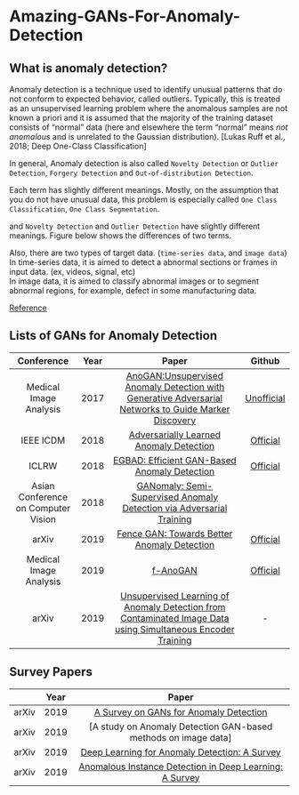 # Amazing-GANs-For-Anomaly-Detection

## What is anomaly detection?
Anomaly detection is a technique used to identify unusual patterns that do not conform to expected behavior, called outliers. Typically, this is treated as an unsupervised learning problem where the anomalous samples are not known a priori and it is assumed that the majority of the training dataset consists of “normal” data (here and elsewhere the term “normal” means *not anomalous* and is unrelated to the Gaussian distribution). [Lukas Ruff et al., 2018; Deep One-Class Classification]

In general, Anomaly detection is also called `Novelty Detection` or `Outlier Detection`, `Forgery Detection` and `Out-of-distribution Detection`.   

Each term has slightly different meanings. Mostly, on the assumption that you do not have unusual data, this problem is especially called `One Class Classification`, `One Class Segmentation`.  

and `Novelty Detection` and `Outlier Detection` have slightly different meanings. Figure below shows the differences of two terms.

Also, there are two types of target data. (`time-series data`, and `image data`)  
In time-series data, it is aimed to detect a abnormal sections or frames in input data. (ex, videos, signal, etc)  
In image data, it is aimed to classify abnormal images or to segment abnormal regions, for example, defect in some manufacturing data.  

[Reference](https://github.com/hoya012/awesome-anomaly-detection)

## Lists of GANs for Anomaly Detection
|Conference|Year|Paper|Github|
|:--------:|:---:|:---:|:----:|
|Medical Image Analysis|2017|[AnoGAN:Unsupervised Anomaly Detection with Generative Adversarial Networks to Guide Marker Discovery](https://arxiv.org/abs/1703.05921)|[Unofficial](https://github.com/LeeDoYup/AnoGAN-tf)|
|IEEE ICDM|2018|[Adversarially Learned Anomaly Detection](https://arxiv.org/abs/1812.02288)|[Official](https://github.com/houssamzenati/Adversarially-Learned-Anomaly-Detection)|
|ICLRW|2018|[EGBAD: Efficient GAN-Based Anomaly Detection](https://arxiv.org/abs/1802.06222)|[Official](https://github.com/houssamzenati/Efficient-GAN-Anomaly-Detection)|
|Asian Conference on Computer Vision|2018|[GANomaly: Semi-Supervised Anomaly Detection via Adversarial Training](http://arxiv.org/abs/1805.06725)||
|arXiv|2019|[Fence GAN: Towards Better Anomaly Detection](https://arxiv.org/abs/1904.01209)|[Official](https://github.com/phuccuongngo99/Fence_GAN)|
|Medical Image Analysis|2019|[f-AnoGAN](https://github.com/tSchlegl/f-AnoGAN/tree/master/paper)|[Official](https://github.com/tSchlegl/f-AnoGAN)|
|arXiv|2019|[Unsupervised Learning of Anomaly Detection from Contaminated Image Data using Simultaneous Encoder Training](https://arxiv.org/pdf/1905.11034.pdf)|-|


## Survey Papers
| |Year|Paper|
|:--:|:---:|:---:|
|arXiv|2019|[A Survey on GANs for Anomaly Detection](https://arxiv.org/pdf/1906.11632)|
|arXiv|2019|[A study on Anomaly Detection GAN-based methods on image data]|
|arXiv|2019|[Deep Learning for Anomaly Detection: A Survey](https://arxiv.org/pdf/1901.03407.pdf)|
|arXiv|2019|[Anomalous Instance Detection in Deep Learning: A Survey](https://arxiv.org/pdf/2003.06979.pdf)|
